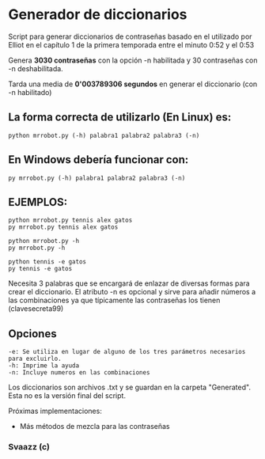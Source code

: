 # Generador de diccionarios

Script para generar diccionarios de contraseñas basado en el utilizado por Elliot en el capítulo 1 de la primera temporada entre el minuto 0:52 y el 0:53

Genera **3030 contraseñas** con la opción -n habilitada y 30 contraseñas con -n deshabilitada.

Tarda una media de **0'003789306 segundos** en generar el diccionario (con -n habilitado)

## La forma correcta de utilizarlo (En **Linux**) es:
```
python mrrobot.py (-h) palabra1 palabra2 palabra3 (-n)
```
## En **Windows** debería funcionar con:
```
py mrrobot.py (-h) palabra1 palabra2 palabra3 (-n)
```

## EJEMPLOS:
```
python mrrobot.py tennis alex gatos
py mrrobot.py tennis alex gatos

python mrrobot.py -h
py mrrobot.py -h

python tennis -e gatos
py tennis -e gatos
```

Necesita 3 palabras que se encargará de enlazar de diversas formas para crear el diccionario. El atributo -n es opcional y sirve para añadir números a las combinaciones ya que típicamente las contraseñas los tienen (clavesecreta99)

## Opciones
```
-e: Se utiliza en lugar de alguno de los tres parámetros necesarios para excluirlo.
-h: Imprime la ayuda
-n: Incluye numeros en las combinaciones

```

Los diccionarios son archivos .txt y se guardan en la carpeta "Generated".
Esta no es la versión final del script.

Próximas implementaciones:
  - Más métodos de mezcla para las contraseñas

### Svaazz (c)
